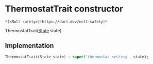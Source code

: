 


# ThermostatTrait constructor




    *[<Null safety>](https://dart.dev/null-safety)*



ThermostatTrait([State](../../yonomi-sdk/State-class.md) state)





## Implementation

```dart
ThermostatTrait(State state) : super('thermostat_setting', state);
```







